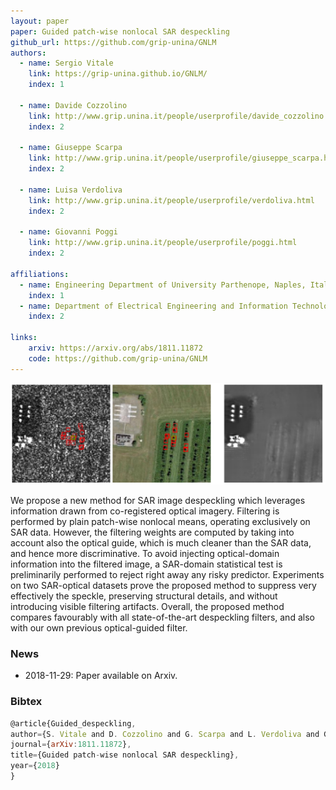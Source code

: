 ```yaml
---
layout: paper
paper: Guided patch-wise nonlocal SAR despeckling
github_url: https://github.com/grip-unina/GNLM
authors: 
  - name: Sergio Vitale
    link: https://grip-unina.github.io/GNLM/
    index: 1
     
  - name: Davide Cozzolino
    link: http://www.grip.unina.it/people/userprofile/davide_cozzolino.html
    index: 2
     
  - name: Giuseppe Scarpa
    link: http://www.grip.unina.it/people/userprofile/giuseppe_scarpa.html
    index: 2
     
  - name: Luisa Verdoliva
    link: http://www.grip.unina.it/people/userprofile/verdoliva.html
    index: 2
    
  - name: Giovanni Poggi
    link: http://www.grip.unina.it/people/userprofile/poggi.html
    index: 2
    
affiliations: 
  - name: Engineering Department of University Parthenope, Naples, Italy
    index: 1
  - name: Department of Electrical Engineering and Information Technology, University Federico II of Naples, Italy
    index: 2
    
links:
    arxiv: https://arxiv.org/abs/1811.11872
    code: https://github.com/grip-unina/GNLM
---
```



![header](./header.jpg)

We propose a new method for SAR image despeckling which leverages information drawn from co-registered optical imagery.
Filtering is performed by plain patch-wise nonlocal means, operating exclusively on SAR data.
However, the filtering weights are computed by taking into account also the optical guide, which is much cleaner than the SAR data,
and hence more discriminative. To avoid injecting optical-domain information into the filtered image, a SAR-domain statistical
test is preliminarily performed to reject right away any risky predictor.
Experiments on two SAR-optical datasets prove the proposed method to suppress very effectively the speckle, preserving 
structural details, and without introducing visible filtering artifacts. Overall, the proposed method compares favourably with
all state-of-the-art despeckling filters, and also with our own previous optical-guided filter.

### News

*   2018-11-29: Paper available on Arxiv.

### Bibtex

```js
@article{Guided_despeckling, 
author={S. Vitale and D. Cozzolino and G. Scarpa and L. Verdoliva and G. Poggi}, 
journal={arXiv:1811.11872}, 
title={Guided patch-wise nonlocal SAR despeckling}, 
year={2018} 
}
```

